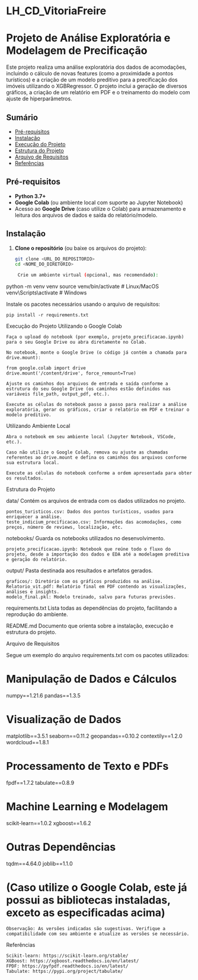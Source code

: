 # LH_CD_VitoriaFreire
# Projeto de Análise Exploratória e Modelagem de Precificação

Este projeto realiza uma análise exploratória dos dados de acomodações, incluindo o cálculo de novas features (como a proximidade a pontos turísticos) e a criação de um modelo preditivo para a precificação dos imóveis utilizando o XGBRegressor. O projeto inclui a geração de diversos gráficos, a criação de um relatório em PDF e o treinamento do modelo com ajuste de hiperparâmetros.

## Sumário

- [Pré-requisitos](#pré-requisitos)
- [Instalação](#instalação)
- [Execução do Projeto](#execução-do-projeto)
- [Estrutura do Projeto](#estrutura-do-projeto)
- [Arquivo de Requisitos](#arquivo-de-requisitos)
- [Referências](#referências)

## Pré-requisitos

- **Python 3.7+**  
- **Google Colab** (ou ambiente local com suporte ao Jupyter Notebook)  
- Acesso ao **Google Drive** (caso utilize o Colab) para armazenamento e leitura dos arquivos de dados e saída do relatório/modelo.

## Instalação

1. **Clone o repositório** (ou baixe os arquivos do projeto):

   ```bash
   git clone <URL_DO_REPOSITORIO>
   cd <NOME_DO_DIRETORIO>

    Crie um ambiente virtual (opcional, mas recomendado):

python -m venv venv
source venv/bin/activate   # Linux/MacOS
venv\Scripts\activate      # Windows

Instale os pacotes necessários usando o arquivo de requisitos:

    pip install -r requirements.txt

Execução do Projeto
Utilizando o Google Colab

    Faça o upload do notebook (por exemplo, projeto_precificacao.ipynb) para o seu Google Drive ou abra diretamente no Colab.

    No notebook, monte o Google Drive (o código já contém a chamada para drive.mount):

    from google.colab import drive
    drive.mount('/content/drive', force_remount=True)

    Ajuste os caminhos dos arquivos de entrada e saída conforme a estrutura do seu Google Drive (os caminhos estão definidos nas variáveis file_path, output_pdf, etc.).

    Execute as células do notebook passo a passo para realizar a análise exploratória, gerar os gráficos, criar o relatório em PDF e treinar o modelo preditivo.

Utilizando Ambiente Local

    Abra o notebook em seu ambiente local (Jupyter Notebook, VSCode, etc.).

    Caso não utilize o Google Colab, remova ou ajuste as chamadas referentes ao drive.mount e defina os caminhos dos arquivos conforme sua estrutura local.

    Execute as células do notebook conforme a ordem apresentada para obter os resultados.

Estrutura do Projeto

data/
Contém os arquivos de entrada com os dados utilizados no projeto.

    pontos_turisticos.csv: Dados dos pontos turísticos, usados para enriquecer a análise.
    teste_indicium_precificacao.csv: Informações das acomodações, como preços, número de reviews, localização, etc.

notebooks/
Guarda os notebooks utilizados no desenvolvimento.

    projeto_precificacao.ipynb: Notebook que reúne todo o fluxo do projeto, desde a importação dos dados e EDA até a modelagem preditiva e geração do relatório.

output/
Pasta destinada aos resultados e artefatos gerados.

    graficos/: Diretório com os gráficos produzidos na análise.
    Relatorio_vit.pdf: Relatório final em PDF contendo as visualizações, análises e insights.
    modelo_final.pkl: Modelo treinado, salvo para futuras previsões.

requirements.txt
Lista todas as dependências do projeto, facilitando a reprodução do ambiente.

README.md
Documento que orienta sobre a instalação, execução e estrutura do projeto.

Arquivo de Requisitos

Segue um exemplo do arquivo requirements.txt com os pacotes utilizados:

# Manipulação de Dados e Cálculos
numpy==1.21.6
pandas==1.3.5

# Visualização de Dados
matplotlib==3.5.1
seaborn==0.11.2
geopandas==0.10.2
contextily==1.2.0
wordcloud==1.8.1

# Processamento de Texto e PDFs
fpdf==1.7.2
tabulate==0.8.9

# Machine Learning e Modelagem
scikit-learn==1.0.2
xgboost==1.6.2

# Outras Dependências
tqdm==4.64.0
joblib==1.1.0

# (Caso utilize o Google Colab, este já possui as bibliotecas instaladas, exceto as especificadas acima)

    Observação: As versões indicadas são sugestivas. Verifique a compatibilidade com seu ambiente e atualize as versões se necessário.

Referências

    Scikit-learn: https://scikit-learn.org/stable/
    XGBoost: https://xgboost.readthedocs.io/en/latest/
    FPDF: https://pyfpdf.readthedocs.io/en/latest/
    Tabulate: https://pypi.org/project/tabulate/
